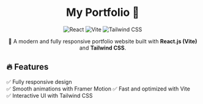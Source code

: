 <h1 align="center">My Portfolio 🌟</h1>

<p align="center">
  <img src="https://img.shields.io/badge/React-v18-blue?style=flat&logo=react" alt="React" />
  <img src="https://img.shields.io/badge/Vite-v5-purple?style=flat&logo=vite" alt="Vite" />
  <img src="https://img.shields.io/badge/TailwindCSS-v3-blue?style=flat&logo=tailwindcss" alt="Tailwind CSS" />
</p>

<p align="center">
  🚀 A modern and fully responsive portfolio website built with <strong>React.js (Vite)</strong> and <strong>Tailwind CSS</strong>.
</p>

## 🔥 Features
✅ Fully responsive design  
✅ Smooth animations with Framer Motion 
✅ Fast and optimized with Vite  
✅ Interactive UI with Tailwind CSS 


